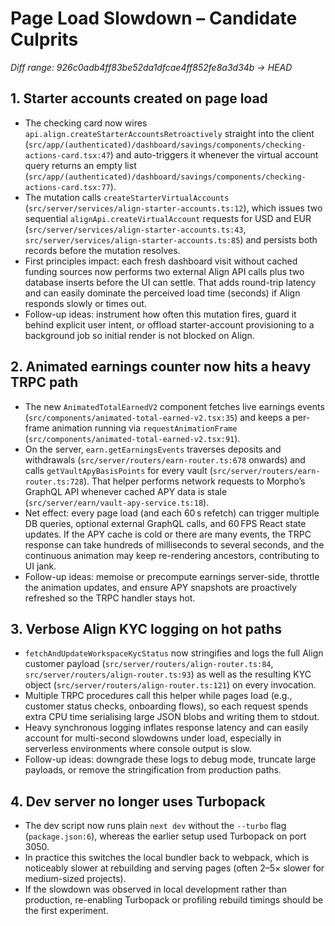 # Page Load Slowdown – Candidate Culprits  
_Diff range: 926c0adb4ff83be52da1dfcae4ff852fe8a3d34b → HEAD_

## 1. Starter accounts created on page load
- The checking card now wires `api.align.createStarterAccountsRetroactively` straight into the client (`src/app/(authenticated)/dashboard/savings/components/checking-actions-card.tsx:47`) and auto-triggers it whenever the virtual account query returns an empty list (`src/app/(authenticated)/dashboard/savings/components/checking-actions-card.tsx:77`).
- The mutation calls `createStarterVirtualAccounts` (`src/server/services/align-starter-accounts.ts:12`), which issues two sequential `alignApi.createVirtualAccount` requests for USD and EUR (`src/server/services/align-starter-accounts.ts:43`, `src/server/services/align-starter-accounts.ts:85`) and persists both records before the mutation resolves.
- First principles impact: each fresh dashboard visit without cached funding sources now performs two external Align API calls plus two database inserts before the UI can settle. That adds round-trip latency and can easily dominate the perceived load time (seconds) if Align responds slowly or times out.
- Follow-up ideas: instrument how often this mutation fires, guard it behind explicit user intent, or offload starter-account provisioning to a background job so initial render is not blocked on Align.

## 2. Animated earnings counter now hits a heavy TRPC path
- The new `AnimatedTotalEarnedV2` component fetches live earnings events (`src/components/animated-total-earned-v2.tsx:35`) and keeps a per-frame animation running via `requestAnimationFrame` (`src/components/animated-total-earned-v2.tsx:91`).
- On the server, `earn.getEarningsEvents` traverses deposits and withdrawals (`src/server/routers/earn-router.ts:678` onwards) and calls `getVaultApyBasisPoints` for every vault (`src/server/routers/earn-router.ts:728`). That helper performs network requests to Morpho’s GraphQL API whenever cached APY data is stale (`src/server/earn/vault-apy-service.ts:18`).
- Net effect: every page load (and each 60 s refetch) can trigger multiple DB queries, optional external GraphQL calls, and 60 FPS React state updates. If the APY cache is cold or there are many events, the TRPC response can take hundreds of milliseconds to several seconds, and the continuous animation may keep re-rendering ancestors, contributing to UI jank.
- Follow-up ideas: memoise or precompute earnings server-side, throttle the animation updates, and ensure APY snapshots are proactively refreshed so the TRPC handler stays hot.

## 3. Verbose Align KYC logging on hot paths
- `fetchAndUpdateWorkspaceKycStatus` now stringifies and logs the full Align customer payload (`src/server/routers/align-router.ts:84`, `src/server/routers/align-router.ts:93`) as well as the resulting KYC object (`src/server/routers/align-router.ts:121`) on every invocation.
- Multiple TRPC procedures call this helper while pages load (e.g., customer status checks, onboarding flows), so each request spends extra CPU time serialising large JSON blobs and writing them to stdout.
- Heavy synchronous logging inflates response latency and can easily account for multi-second slowdowns under load, especially in serverless environments where console output is slow.
- Follow-up ideas: downgrade these logs to debug mode, truncate large payloads, or remove the stringification from production paths.

## 4. Dev server no longer uses Turbopack
- The dev script now runs plain `next dev` without the `--turbo` flag (`package.json:6`), whereas the earlier setup used Turbopack on port 3050.
- In practice this switches the local bundler back to webpack, which is noticeably slower at rebuilding and serving pages (often 2–5× slower for medium-sized projects).
- If the slowdown was observed in local development rather than production, re-enabling Turbopack or profiling rebuild timings should be the first experiment.
